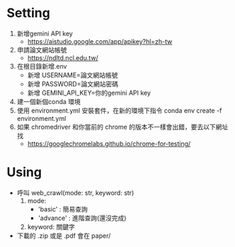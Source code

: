 # Setting
1. 新增gemini API key
    - https://aistudio.google.com/app/apikey?hl=zh-tw 
2. 申請論文網站帳號
    - https://ndltd.ncl.edu.tw/ 
3. 在根目錄新增.env
    - 新增 USERNAME=論文網站帳號
    - 新增 PASSWORD=論文網站密碼
    - 新增 GEMINI_API_KEY=你的gemini API key
4. 建一個新個conda 環境    
5. 使用 environment.yml 安裝套件，在新的環境下指令 conda env create -f environment.yml 
6. 如果 chromedriver 和你當前的 chrome 的版本不一樣會出錯，要去以下網址找
    - https://googlechromelabs.github.io/chrome-for-testing/
# Using
- 呼叫 web_crawl(mode: str, keyword: str)
    1. mode: 
        - 'basic' : 簡易查詢
        - 'advance' : 進階查詢(還沒完成)
    2. keyword: 關鍵字
- 下載的 .zip 或是 .pdf 會在 paper/